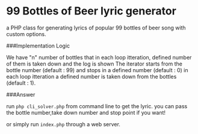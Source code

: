 99 Bottles of Beer lyric generator
=================

a PHP class for generating  lyrics of popular 99 bottles of beer song with custom options.

###Implementation Logic 

We have "n" number of bottles that in each loop itteration, defined number of them is taken down and the log is shown The iterator starts from the bottle number (default : 99) and stops in a defined number (default : 0) in each loop itteration a defined number is taken down from the bottles (default : 1).

###Answer

run `php cli_solver.php` from command line to get the lyric. you can pass the bottle number,take down number and stop point if you want!

or simply run `index.php` through a web server.


